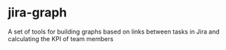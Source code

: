 # jira-graph
A set of tools for building graphs based on links between tasks in Jira and calculating the KPI of team members
